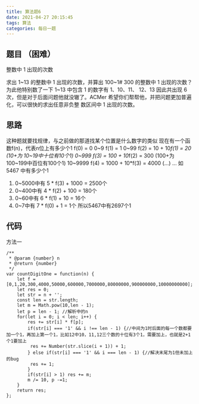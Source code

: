 ```yaml
---
title: 算法题6
date: 2021-04-27 20:15:45
tags: 算法
categories: 每日一题
---
```

## 题目 （困难）

整数中 1 出现的次数

求出 1~13 的整数中 1 出现的次数，并算出 100~1# 300 的整数中 1 出现的次数？为此他特别数了一下 1~13 中包含 1 的数字有 1、10、11、
12、13 因此共出现 6 次，但是对于后面问题他就没辙了。ACMer 希望你们帮帮他，并把问题更加普遍化，可以很快的求出任意非负整
数区间中 1 出现的次数。

## 思路

这种题就要找规律，与之前做的那道找某个位置是什么数字的类似
现在有一个函数f(n)，代表n位上有多少个1
        f(0) = 0
 0~9    f(1) = 1
 0~99   f(2) = 10 + 10*f(1) = 20  (10+为  10~19中十位有10个1)
 0~999  f(3) = 100 + 10*f(2) = 300  (100+为  100~199中百位有100个1)
 10~9999 f(4) = 1000 + 10*f(3) = 4000 (...)
...
如 5467 中有多少个1
1. 0~5000中有 5 * f(3) + 1000 = 2500个
2. 0~400中有 4 * f(2) + 100 = 180个
3. 0~60中有 6 * f(1) + 10 = 16个
4. 0~7中有 7 * f(0) + 1 = 1个
所以5467中有2697个1

## 代码

方法一
```
/**
 * @param {number} n
 * @return {number}
 */
var countDigitOne = function(n) {
    let f = [0,1,20,300,4000,50000,600000,7000000,80000000,900000000,10000000000];
    let res = 0;
    let str = n + '';
    const len = str.length;
    let m = Math.pow(10,len - 1);
    let p = len - 1; //解析中的n
    for(let i = 0; i < len; i++) {
        res += str[i] * f[p];
        if(str[i] === '1' && i !== len - 1) {//中间为1时后面的每一个数都要加一个1，再加上第一个1，比如12中10，11,12三个数的十位有3个1，需要加上，也就是2+1个1要加上
         res += Number(str.slice(i + 1)) + 1;
        } else if(str[i] === '1' && i === len - 1) {//解决末尾为1但未加上的bug
         res += 1;
        }
        if(str[i] > 1) res += m;
        m /= 10, p -=1;
    }
    return res;
};

```